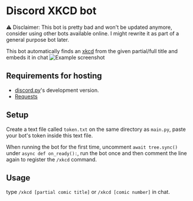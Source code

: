 # Discord XKCD bot
⚠️ Disclaimer: This bot is pretty bad and won't be updated anymore, consider using other bots available online. I might rewrite it as part of a general purpose bot later.
  
This bot automatically finds an [xkcd](https://xkcd.com/) from the given partial/full title and embeds it in chat
![Example screenshot](screenshots/example.png)
## Requirements for hosting
- [discord.py](https://github.com/Rapptz/discord.py)'s development version.
- [Requests](https://github.com/psf/requests)
## Setup
Create a text file called `token.txt` on the same directory as `main.py`, paste your bot's token inside this text file.

When running the bot for the first time, uncomment `await tree.sync()` under `async def on_ready():`, run the bot once and then comment the line again to register the `/xkcd` command.
## Usage
type `/xkcd [partial comic title]` or `/xkcd [comic number]` in chat.
